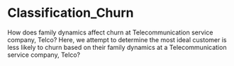 # Classification_Churn
How does family dynamics affect churn at Telecommunication service company, Telco? Here, we attempt to determine the most ideal customer is less likely to churn based on their family dynamics at a Telecommunication service company, Telco? 
